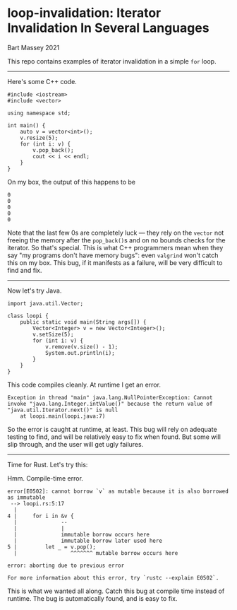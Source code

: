 # loop-invalidation: Iterator Invalidation In Several Languages
Bart Massey 2021

This repo contains examples of iterator invalidation in a
simple `for` loop.

---

Here's some C++ code.

    #include <iostream>
    #include <vector>
    
    using namespace std;
    
    int main() {
        auto v = vector<int>();
        v.resize(5);
        for (int i: v) {
            v.pop_back();
            cout << i << endl;
        }
    }

On my box, the output of this happens to be

    0
    0
    0
    0
    0

Note that the last few 0s are completely luck — they rely on the `vector` not freeing the memory after the `pop_back()`s and on no bounds checks for the iterator. So that's special. This is what C++ programmers mean when they say "my programs don't have memory bugs": even `valgrind` won't catch this on my box. This bug, if it manifests as a failure, will be very difficult to find and fix.

---

Now let's try Java.

    import java.util.Vector;
    
    class loopi {
        public static void main(String args[]) {
            Vector<Integer> v = new Vector<Integer>();
            v.setSize(5);
            for (int i: v) {
                v.remove(v.size() - 1);
                System.out.println(i);
            }
        }
    }

This code compiles cleanly. At runtime I get an error.

    Exception in thread "main" java.lang.NullPointerException: Cannot invoke "java.lang.Integer.intValue()" because the return value of "java.util.Iterator.next()" is null
    	at loopi.main(loopi.java:7)

So the error is caught at runtime, at least. This bug will rely on adequate testing to find, and will be relatively easy to fix when found. But some will slip through, and the user will get ugly failures.

---

Time for Rust. Let's try this:


Hmm. Compile-time error.

    error[E0502]: cannot borrow `v` as mutable because it is also borrowed as immutable
     --> loopi.rs:5:17
      |
    4 |     for i in &v {
      |              --
      |              |
      |              immutable borrow occurs here
      |              immutable borrow later used here
    5 |         let _ = v.pop();
      |                 ^^^^^^^ mutable borrow occurs here
    
    error: aborting due to previous error
    
    For more information about this error, try `rustc --explain E0502`.

This is what we wanted all along. Catch this bug at compile time instead of runtime. The bug is automatically found, and is easy to fix.




